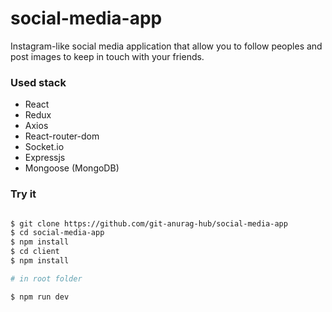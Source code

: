 # social-media-app

Instagram-like social media application that allow you to follow peoples and post images to keep in touch with your friends.

### Used stack 

- React
- Redux
- Axios
- React-router-dom
- Socket.io
- Expressjs
- Mongoose (MongoDB)

### Try it

```sh

$ git clone https://github.com/git-anurag-hub/social-media-app
$ cd social-media-app
$ npm install
$ cd client
$ npm install

# in root folder 

$ npm run dev

```
